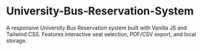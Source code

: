 # University-Bus-Reservation-System
A responsive University Bus Reservation system built with Vanilla JS and Tailwind CSS. Features interactive seat selection, PDF/CSV export, and local storage.
